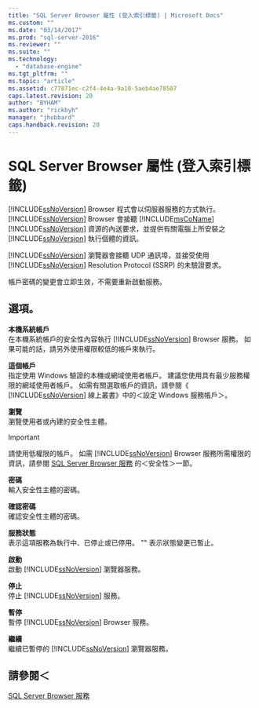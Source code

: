 ```yaml
---
title: "SQL Server Browser 屬性 (登入索引標籤) | Microsoft Docs"
ms.custom: ""
ms.date: "03/14/2017"
ms.prod: "sql-server-2016"
ms.reviewer: ""
ms.suite: ""
ms.technology: 
  - "database-engine"
ms.tgt_pltfrm: ""
ms.topic: "article"
ms.assetid: c77871ec-c2f4-4e4a-9a10-5aeb4ae70507
caps.latest.revision: 20
author: "BYHAM"
ms.author: "rickbyh"
manager: "jhubbard"
caps.handback.revision: 20
---
```

# SQL Server Browser 屬性 (登入索引標籤)
  [!INCLUDE[ssNoVersion](../../includes/ssnoversion-md.md)] Browser 程式會以伺服器服務的方式執行。 [!INCLUDE[ssNoVersion](../../includes/ssnoversion-md.md)] Browser 會接聽 [!INCLUDE[msCoName](../../includes/msconame-md.md)] [!INCLUDE[ssNoVersion](../../includes/ssnoversion-md.md)] 資源的內送要求，並提供有關電腦上所安裝之 [!INCLUDE[ssNoVersion](../../includes/ssnoversion-md.md)] 執行個體的資訊。  
  
 [!INCLUDE[ssNoVersion](../../includes/ssnoversion-md.md)] 瀏覽器會接聽 UDP 通訊埠，並接受使用 [!INCLUDE[ssNoVersion](../../includes/ssnoversion-md.md)] Resolution Protocol (SSRP) 的未驗證要求。  
  
 帳戶密碼的變更會立即生效，不需要重新啟動服務。  
  
## 選項。  
 **本機系統帳戶**  
 在本機系統帳戶的安全性內容執行 [!INCLUDE[ssNoVersion](../../includes/ssnoversion-md.md)] Browser 服務。 如果可能的話，請另外使用權限較低的帳戶來執行。  
  
 **這個帳戶**  
 指定使用 Windows 驗證的本機或網域使用者帳戶。 建議您使用具有最少服務權限的網域使用者帳戶。 如需有關選取帳戶的資訊，請參閱《 [!INCLUDE[ssNoVersion](../../includes/ssnoversion-md.md)] 線上叢書》中的＜設定 Windows 服務帳戶＞。  
  
 **瀏覽**  
 瀏覽使用者或內建的安全性主體。  
  
> [!IMPORTANT]  
>  請使用低權限的帳戶。 如需 [!INCLUDE[ssNoVersion](../../includes/ssnoversion-md.md)] Browser 服務所需權限的資訊，請參閱 [SQL Server Browser 服務](../../tools/configuration-manager/sql-server-browser-service.md) 的＜安全性＞一節。  
  
 **密碼**  
 輸入安全性主體的密碼。  
  
 **確認密碼**  
 確認安全性主體的密碼。  
  
 **服務狀態**  
 表示這項服務為執行中、已停止或已停用。 "" 表示狀態變更已暫止。  
  
 **啟動**  
 啟動 [!INCLUDE[ssNoVersion](../../includes/ssnoversion-md.md)] 瀏覽器服務。  
  
 **停止**  
 停止 [!INCLUDE[ssNoVersion](../../includes/ssnoversion-md.md)] 服務。  
  
 **暫停**  
 暫停 [!INCLUDE[ssNoVersion](../../includes/ssnoversion-md.md)] Browser 服務。  
  
 **繼續**  
 繼續已暫停的 [!INCLUDE[ssNoVersion](../../includes/ssnoversion-md.md)] 瀏覽器服務。  
  
## 請參閱＜  
 [SQL Server Browser 服務](../../tools/configuration-manager/sql-server-browser-service.md)  
  
  